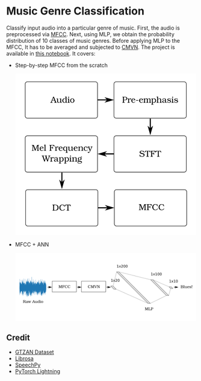 # Music Genre Classification

Classify input audio into a particular genre of music. First, the audio is preprocessed via [MFCC](https://en.wikipedia.org/wiki/Mel-frequency_cepstrum). Next, using MLP, we obtain the probability distribution of 10 classes of music genres. Before applying MLP to the MFCC, It has to be averaged and subjected to [CMVN](https://en.wikipedia.org/wiki/Cepstral_mean_and_variance_normalization). The project is available in [this notebook](https://github.com/reshalfahsi/music-genre-classification/blob/master/MusicGenreClassification.ipynb). It covers:
 
 - Step-by-step MFCC from the scratch

   <p align="center"> <img src="https://github.com/reshalfahsi/music-genre-classification/blob/master/mfcc.png" alt="MFCC" > </p>

 - MFCC + ANN

   <p align="center"> <img src="https://github.com/reshalfahsi/music-genre-classification/blob/master/classification.png" alt="Classification" > </p>

## Credit

 - [GTZAN Dataset](https://www.kaggle.com/datasets/andradaolteanu/gtzan-dataset-music-genre-classification)
 - [Librosa](https://github.com/librosa/librosa)
 - [SpeechPy](https://github.com/astorfi/speechpy)
 - [PyTorch Lightning](https://github.com/Lightning-AI/lightning)
